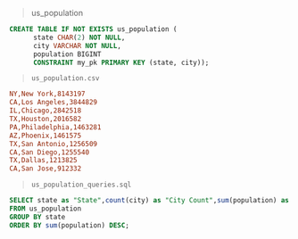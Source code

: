 

> us_population

```sql
CREATE TABLE IF NOT EXISTS us_population (
      state CHAR(2) NOT NULL,
      city VARCHAR NOT NULL,
      population BIGINT
      CONSTRAINT my_pk PRIMARY KEY (state, city));
```



> `us_population.csv` 

```ini
NY,New York,8143197
CA,Los Angeles,3844829
IL,Chicago,2842518
TX,Houston,2016582
PA,Philadelphia,1463281
AZ,Phoenix,1461575
TX,San Antonio,1256509
CA,San Diego,1255540
TX,Dallas,1213825
CA,San Jose,912332
```

> `us_population_queries.sql` 

```sql
SELECT state as "State",count(city) as "City Count",sum(population) as "Population Sum"
FROM us_population
GROUP BY state
ORDER BY sum(population) DESC;
```

